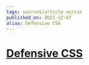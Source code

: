 ```yaml
---
tags: sources/article on/css
published_on: 2021-12-07
alias: Defensive CSS
---
```


# [Defensive CSS](https://ishadeed.com/article/defensive-css/)
